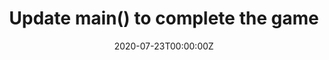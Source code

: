 ---
title: "Update main() to complete the game"
description: ""
date: 2020-07-23T00:00:00Z
weight: 8
---